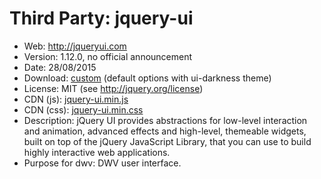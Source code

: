 Third Party: jquery-ui
======================

* Web: http://jqueryui.com
* Version: 1.12.0, no official announcement
* Date: 28/08/2015
* Download: [custom](http://jqueryui.com/download/) (default options with ui-darkness theme)
* License: MIT (see http://jquery.org/license)
* CDN (js): [jquery-ui.min.js](http://code.jquery.com/ui/1.12.0/jquery-ui.min.js)
* CDN (css): [jquery-ui.min.css](http://code.jquery.com/ui/1.12.0/themes/ui-darkness/jquery-ui.min.css)
* Description: jQuery UI provides abstractions for low-level interaction and animation,
  advanced effects and high-level, themeable widgets, built on top of the jQuery
  JavaScript Library, that you can use to build highly interactive web applications.
* Purpose for dwv: DWV user interface.
